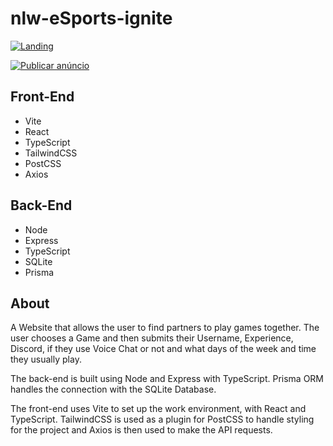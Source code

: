# nlw-eSports-ignite

[![Landing](https://i.imgur.com/BBO9q5J.jpg 'Landing')](https://i.imgur.com/BBO9q5J.jpg 'Landing')

[![Publicar anúncio](https://i.imgur.com/8lX00DB.jpg 'Publicar anúncio')](https://i.imgur.com/8lX00DB.jpg 'Publicar anúncio')

## Front-End

- Vite
- React
- TypeScript
- TailwindCSS
- PostCSS
- Axios

## Back-End

- Node
- Express
- TypeScript
- SQLite
- Prisma

## About

A Website that allows the user to find partners to play games together. The user chooses a Game and then submits their Username, Experience, Discord, if they use Voice Chat or not and what days of the week and time they usually play.

The back-end is built using Node and Express with TypeScript. Prisma ORM handles the connection with the SQLite Database.

The front-end uses Vite to set up the work environment, with React and TypeScript. TailwindCSS is used as a plugin for PostCSS to handle styling for the project and Axios is then used to make the API requests.
